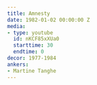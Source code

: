 ```yaml
---
title: Amnesty
date: 1982-01-02 00:00:00 Z
media:
- type: youtube
  id: nKCF85xXUa0
  starttime: 30
  endtime: 0
decor: 1977-1984
ankers:
- Martine Tanghe
---
```



